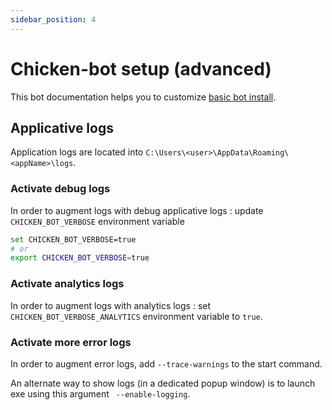 ```yaml
---
sidebar_position: 4
---
```

# Chicken-bot setup (advanced)

This bot documentation helps you to customize [basic bot install](./setup.md).

## Applicative logs

Application logs are located into `C:\Users\<user>\AppData\Roaming\<appName>\logs`.

### Activate debug logs
In order to augment logs with debug applicative logs : update `CHICKEN_BOT_VERBOSE` environment variable
````bash
set CHICKEN_BOT_VERBOSE=true
# or
export CHICKEN_BOT_VERBOSE=true
````

### Activate analytics logs

In order to augment logs with analytics logs : set `CHICKEN_BOT_VERBOSE_ANALYTICS` environment variable to `true`.

### Activate more error logs

In order to augment error logs, add `--trace-warnings` to the start command.

An alternate way to show logs (in a dedicated popup window) is to launch exe using this argument ` --enable-logging`.
